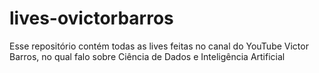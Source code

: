 # lives-ovictorbarros
Esse repositório contém todas as lives feitas no canal do YouTube Victor Barros, no qual falo sobre Ciência de Dados e Inteligência Artificial
